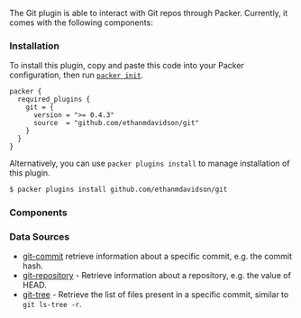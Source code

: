 The Git plugin is able to interact with Git repos through Packer.
Currently, it comes with the following components:

### Installation

To install this plugin, copy and paste this code into your Packer configuration, then run [`packer init`](https://www.packer.io/docs/commands/init).

```hcl
packer {
  required_plugins {
    git = {
      version = ">= 0.4.3"
      source  = "github.com/ethanmdavidson/git"
    }
  }
}
```

Alternatively, you can use `packer plugins install` to manage installation of this plugin.

```sh
$ packer plugins install github.com/ethanmdavidson/git
```


### Components

### Data Sources

- [git-commit](/packer/integrations/ethanmdavidson/git/latest/components/data-source/commit) retrieve information
    about a specific commit, e.g. the commit hash.
- [git-repository](/packer/integrations/ethanmdavidson/git/latest/components/data-source/repository) - Retrieve information
    about a repository, e.g. the value of HEAD.
- [git-tree](/packer/integrations/ethanmdavidson/git/latest/components/data-source/tree) - Retrieve the list of
    files present in a specific commit, similar to `git ls-tree -r`.

